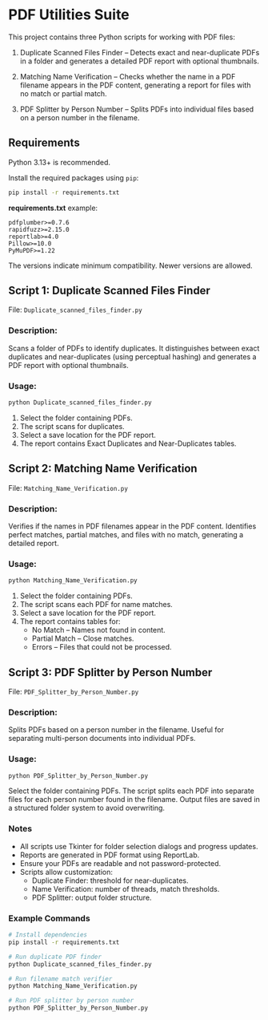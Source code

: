 # PDF Utilities Suite

This project contains three Python scripts for working with PDF files:

1. Duplicate Scanned Files Finder – Detects exact and near-duplicate PDFs in a folder and generates a detailed PDF report with optional thumbnails.

2. Matching Name Verification – Checks whether the name in a PDF filename appears in the PDF content, generating a report for files with no match or partial match.

3. PDF Splitter by Person Number – Splits PDFs into individual files based on a person number in the filename.

## Requirements

Python 3.13+ is recommended.

Install the required packages using ``pip``:

``` bash
pip install -r requirements.txt
```

**requirements.txt** example:

```shell
pdfplumber>=0.7.6
rapidfuzz>=2.15.0
reportlab>=4.0
Pillow>=10.0
PyMuPDF>=1.22
```

The versions indicate minimum compatibility. Newer versions are allowed.

## Script 1: Duplicate Scanned Files Finder

File: ``Duplicate_scanned_files_finder.py``

### Description:
Scans a folder of PDFs to identify duplicates. It distinguishes between exact duplicates and near-duplicates (using perceptual hashing) and generates a PDF report with optional thumbnails.

### Usage:

```bash
python Duplicate_scanned_files_finder.py
```

1. Select the folder containing PDFs.
2. The script scans for duplicates.
3. Select a save location for the PDF report.
4. The report contains Exact Duplicates and Near-Duplicates tables.

## Script 2: Matching Name Verification

File: ``Matching_Name_Verification.py``

### Description:
Verifies if the names in PDF filenames appear in the PDF content. Identifies perfect matches, partial matches, and files with no match, generating a detailed report.

### Usage:
```bash
python Matching_Name_Verification.py
```

1. Select the folder containing PDFs.
2. The script scans each PDF for name matches.
3. Select a save location for the PDF report.
4. The report contains tables for:
	- No Match – Names not found in content.
	- Partial Match – Close matches.
	- Errors – Files that could not be processed.

## Script 3: PDF Splitter by Person Number

File: ``PDF_Splitter_by_Person_Number.py``

### Description:
Splits PDFs based on a person number in the filename. Useful for separating multi-person documents into individual PDFs.

### Usage:

```bash
python PDF_Splitter_by_Person_Number.py
```

Select the folder containing PDFs.
The script splits each PDF into separate files for each person number found in the filename.
Output files are saved in a structured folder system to avoid overwriting.

### Notes
- All scripts use Tkinter for folder selection dialogs and progress updates.
- Reports are generated in PDF format using ReportLab.
- Ensure your PDFs are readable and not password-protected.
- Scripts allow customization:
	- Duplicate Finder: threshold for near-duplicates.
	- Name Verification: number of threads, match thresholds.
	- PDF Splitter: output folder structure.

### Example Commands

```bash
# Install dependencies
pip install -r requirements.txt

# Run duplicate PDF finder
python Duplicate_scanned_files_finder.py

# Run filename match verifier
python Matching_Name_Verification.py

# Run PDF splitter by person number
python PDF_Splitter_by_Person_Number.py
```

